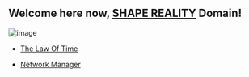 ## Welcome here now, [SHAPE REALITY](http://innerinetcompany.shapereality/) Domain! 

![image](https://user-images.githubusercontent.com/37987346/93003737-358d7900-f50f-11ea-938c-460ac70f71a1.png)

- [The Law Of Time](https://lawoftime.org/)

- [Network Manager](http://admin.networkmanager/)
